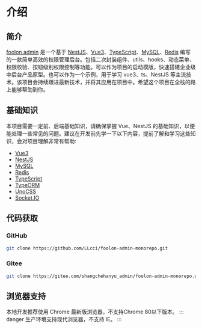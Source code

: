 # 介绍

## 简介

[foolon admin](https://github.com/LLcci/foolon-admin-monorepo) 是一个基于 [NestJS](https://nest.nodejs.cn/)、[Vue3](https://cn.vuejs.org/)、[TypeScript](https://www.tslang.cn/index.html)、[MySQL](https://dev.mysql.com/downloads/)、[Redis](https://www.redis.net.cn/#google_vignette) 编写的一款简单高效的权限管理后台。包括二次封装组件、utils、hooks、动态菜单、权限校验、按钮级别权限控制等功能。可以作为项目的启动模版，快速搭建企业级中后台产品原型。也可以作为一个示例，用于学习 vue3、ts、NestJS 等主流技术。该项目会持续跟进最新技术，并将其应用在项目中。希望这个项目在全栈的路上能够帮助到你。

## 基础知识

本项目需要一定前、后端基础知识，请确保掌握 Vue、NestJS 的基础知识，以便能处理一些常见的问题。建议在开发前先学一下以下内容，提前了解和学习这些知识，会对项目理解非常有帮助:

- [Vue3](https://cn.vuejs.org/)
- [NestJS](https://nest.nodejs.cn/)
- [MySQL](https://dev.mysql.com/downloads/)
- [Redis](https://www.redis.net.cn/#google_vignette)
- [TypeScript](https://www.tslang.cn/index.html)
- [TypeORM](https://typeorm.biunav.com/)
- [UnoCSS](https://unocss.dev/)
- [Socket.IO](https://socket.nodejs.cn/)

## 代码获取

### GitHub

```sh
git clone https://github.com/LLcci/foolon-admin-monorepo.git
```

### Gitee

```sh
git clone https://gitee.com/shangchehanyu_admin/foolon-admin-monorepo.git
```

## 浏览器支持

本地开发推荐使用 Chrome 最新版浏览器，不支持Chrome 80以下版本。
::: danger
生产环境支持现代浏览器，不支持 IE。
:::
